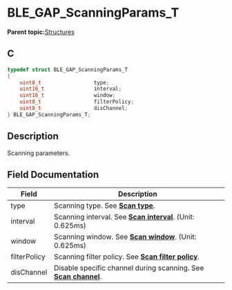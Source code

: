 # BLE\_GAP\_ScanningParams\_T

**Parent topic:**[Structures](GUID-A15AC144-CD72-427A-B096-33FC1E7FEA88.md)

## C

```c
typedef struct BLE_GAP_ScanningParams_T
{
    uint8_t                 type;
    uint16_t                interval;
    uint16_t                window;
    uint8_t                 filterPolicy;
    uint8_t                 disChannel;
} BLE_GAP_ScanningParams_T;
```

## Description

Scanning parameters.

## Field Documentation

|Field|Description|
|-----|-----------|
|type|Scanning type. See **[Scan type](GUID-47F0E7E6-ED0C-46F2-AB83-71A98024F227.md)**.|
|interval|Scanning interval. See **[Scan interval](GUID-FD719156-DDEB-4935-A0CA-4CA9F0E129E8.md)**. \(Unit: 0.625ms\)|
|window|Scanning window. See **[Scan window](GUID-F1E7AEA2-26F2-4D04-BA61-EA9998D482BF.md)**. \(Unit: 0.625ms\)|
|filterPolicy|Scanning filter policy. See **[Scan filter policy](GUID-50B09164-637F-40A5-A406-BF6625422756.md)**.|
|disChannel|Disable specific channel during scanning. See **[Scan channel](GUID-4E0C18C3-20B3-4A6B-A1B2-739151117520.md)**.|

